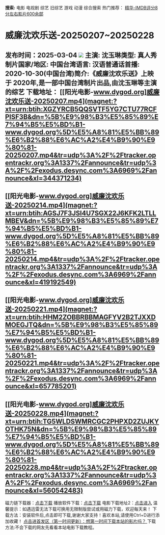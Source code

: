 **搜索:** 电影 电视剧 综艺 旧综艺 游戏 动漫 综合搜索 热门推荐： [精华-IMDB评分8分左右影片600余部](https://www.dytt8.com/html/gndy/jddy/20160320/50510.html)
# 威廉沈欢乐送-20250207~20250228
发布时间：2025-03-04 
![](https://wx1.sinaimg.cn/large/92e3fd6agy1h4nwq1iuucj20sg0iywgm.jpg)
主演: 沈玉琳类型: 真人秀制片国家/地区: 中国台湾语言: 汉语普通话首播: 2020-10-30(中国台湾)简介:《威廉沈欢乐送》上映于 2020年,是一部中国台湾制片出品,由沈玉琳等主演的综艺
**下载地址：**
[[阳光电影-www.dygod.org]威廉沈欢乐送-20250207.mp4](magnet:?xt=urn:btih:XGZYRCB5QQSVTF5YG7CTU77RCFPISF3B&dn=%5B%E9%98%B3%E5%85%89%E7%94%B5%E5%BD%B1-www.dygod.org%5D%E5%A8%81%E5%BB%89%E6%B2%88%E6%AC%A2%E4%B9%90%E9%80%81-20250207.mp4&tr=udp%3A%2F%2Ftracker.opentrackr.org%3A1337%2Fannounce&tr=udp%3A%2F%2Fexodus.desync.com%3A6969%2Fannounce&xl=344371234)  
---  
[[阳光电影-www.dygod.org]威廉沈欢乐送-20250214.mp4](magnet:?xt=urn:btih:AGSJ7F3JSI4U7SGX22J6KFK2LTLLMBEV&dn=%5B%E9%98%B3%E5%85%89%E7%94%B5%E5%BD%B1-www.dygod.org%5D%E5%A8%81%E5%BB%89%E6%B2%88%E6%AC%A2%E4%B9%90%E9%80%81-20250214.mp4&tr=udp%3A%2F%2Ftracker.opentrackr.org%3A1337%2Fannounce&tr=udp%3A%2F%2Fexodus.desync.com%3A6969%2Fannounce&xl=419192549)  
---  
[[阳光电影-www.dygod.org]威廉沈欢乐送-20250221.mp4](magnet:?xt=urn:btih:HHM2ZOBBRBBMAGFYV2B2TJXXDMOEGJTQ&dn=%5B%E9%98%B3%E5%85%89%E7%94%B5%E5%BD%B1-www.dygod.org%5D%E5%A8%81%E5%BB%89%E6%B2%88%E6%AC%A2%E4%B9%90%E9%80%81-20250221.mp4&tr=udp%3A%2F%2Ftracker.opentrackr.org%3A1337%2Fannounce&tr=udp%3A%2F%2Fexodus.desync.com%3A6969%2Fannounce&xl=657785201)  
---  
[[阳光电影-www.dygod.org]威廉沈欢乐送-20250228.mp4](magnet:?xt=urn:btih:TG5WLDSWMRCGC2PHPXD2ZUJKYOTHK75N&dn=%5B%E9%98%B3%E5%85%89%E7%94%B5%E5%BD%B1-www.dygod.org%5D%E5%A8%81%E5%BB%89%E6%B2%88%E6%AC%A2%E4%B9%90%E9%80%81-20250228.mp4&tr=udp%3A%2F%2Ftracker.opentrackr.org%3A1337%2Fannounce&tr=udp%3A%2F%2Fexodus.desync.com%3A6969%2Fannounce&xl=560542483)  
---  
磁力链下载器：[点击下载](https://dygod.org/js/bt.htm "qBittorrent") 播放软件下载：[点击下载](https://dygod.org/js/player.htm "PotPlayer") 电影下载地址2：[点击进入](https://dygod.org/ "阳光电影") 温馨提示：如遇迅雷无法下载可换用无限制版尝试或用磁力下载，欢迎每天来！  下载方法：安装软件后,点击即可下载,谢谢大家支持！喜欢本站,请使用Ctrl+D进行添加收藏！ [点击进首发区（第一时间更新）：想第一时间下载本站的影片吗？ ](https://www.ygdy8.net/)下载方法:不会下载的网友先看看本站电影下载教程。